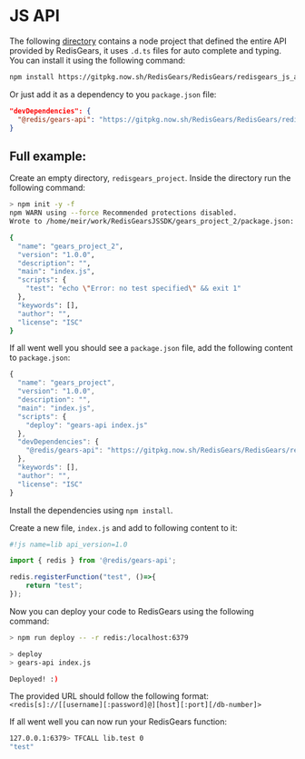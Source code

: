 # JS API

The following [directory](../redisgears_js_api) contains a node project that defined the entire API provided by RedisGears, it uses `.d.ts` files for auto complete and typing. You can install it using the following command:

```bash
npm install https://gitpkg.now.sh/RedisGears/RedisGears/redisgears_js_api
```

Or just add it as a dependency to you `package.json` file:

```json
"devDependencies": {
  "@redis/gears-api": "https://gitpkg.now.sh/RedisGears/RedisGears/redisgears_js_api"
}
```

## Full example:

Create an empty directory, `redisgears_project`. Inside the directory run the following command:

```bash
> npm init -y -f
npm WARN using --force Recommended protections disabled.
Wrote to /home/meir/work/RedisGearsJSSDK/gears_project_2/package.json:

{
  "name": "gears_project_2",
  "version": "1.0.0",
  "description": "",
  "main": "index.js",
  "scripts": {
    "test": "echo \"Error: no test specified\" && exit 1"
  },
  "keywords": [],
  "author": "",
  "license": "ISC"
}
```

If all went well you should see a `package.json` file, add the following content to `package.json`:

```js
{
  "name": "gears_project",
  "version": "1.0.0",
  "description": "",
  "main": "index.js",
  "scripts": {
    "deploy": "gears-api index.js"
  },
  "devDependencies": {
    "@redis/gears-api": "https://gitpkg.now.sh/RedisGears/RedisGears/redisgears_js_api"
  },
  "keywords": [],
  "author": "",
  "license": "ISC"
}
```

Install the dependencies using `npm install`.

Create a new file, `index.js` and add to following content to it:

```js
#!js name=lib api_version=1.0

import { redis } from '@redis/gears-api';

redis.registerFunction("test", ()=>{
    return "test";
});
```

Now you can deploy your code to RedisGears using the following command:

```bash
> npm run deploy -- -r redis:/localhost:6379

> deploy
> gears-api index.js

Deployed! :)
```

The provided URL should follow the following format: `<redis[s]://[[username][:password]@][host][:port][/db-number]>`

If all went well you can now run your RedisGears function:

```bash
127.0.0.1:6379> TFCALL lib.test 0
"test"
```
